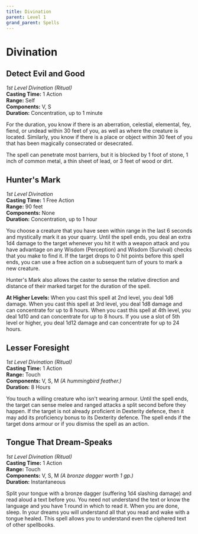 ```yaml
---
title: Divination
parent: Level 1
grand_parent: Spells
---
```


# Divination

## Detect Evil and Good
*1st Level Divination (Ritual)*<br>
**Casting Time:** 1 Action<br>
**Range:** Self<br>
**Components:** V, S<br>
**Duration:** Concentration, up to 1 minute

For the duration, you know if there is an aberration, celestial, elemental, fey, fiend, or undead within 30 feet of you, as well as where the creature is located. Similarly, you know if there is a place or object within 30 feet of you that has been magically consecrated or desecrated.

The spell can penetrate most barriers, but it is blocked by 1 foot of stone, 1 inch of common metal, a thin sheet of lead, or 3 feet of wood or dirt.

## Hunter's Mark
*1st Level Divination*<br>
**Casting Time:** 1 Free Action<br>
**Range:** 90 feet<br>
**Components:** None<br>
**Duration:** Concentration, up to 1 hour

You choose a creature that you have seen within range in the last 6 seconds and mystically mark it as your quarry. Until the spell ends, you deal an extra 1d4 damage to the target whenever you hit it with a weapon attack and you have advantage on any Wisdom (Perception) and Wisdom (Survival) checks that you make to find it. If the target drops to 0 hit points before this spell ends, you can use a free action on a subsequent turn of yours to mark a new creature.

Hunter's Mark also allows the caster to sense the relative direction and distance of their marked target for the duration of the spell.

**At Higher Levels:** When you cast this spell at 2nd level, you deal 1d6 damage. When you cast this spell at 3rd level, you deal 1d8 damage and can concentrate for up to 8 hours. When you cast this spell at 4th level, you deal 1d10 and can concentrate for up to 8 hours. If you use a slot of 5th level or higher, you deal 1d12 damage and can concentrate for up to 24 hours.

## Lesser Foresight
*1st Level Divination (Ritual)*<br>
**Casting Time:** 1 Action<br>
**Range:** Touch<br>
**Components:** V, S, M *(A hummingbird feather.)*<br>
**Duration:** 8 Hours

You touch a willing creature who isn't wearing armour. Until the spell ends, the target can sense melee and ranged attacks a split second before they happen. If the target is not already proficient in Dexterity defence, then it may add its proficiency bonus to its Dexterity defence. The spell ends if the target dons armour or if you dismiss the spell as an action.

## Tongue That Dream-Speaks
*1st Level Divination (Ritual)*<br>
**Casting Time:** 1 Action<br>
**Range:** Touch<br>
**Components:** V, S, M *(A bronze dagger worth 1 gp.)*<br>
**Duration:** Instantaneous

Split your tongue with a bronze dagger (suffering 1d4 slashing damage) and read aloud a text before you. You need not understand the text or know the language and you have 1 round in which to read it. When you are done, sleep. In your dreams you will understand all that you read and wake with a tongue healed. This spell allows you to understand even the ciphered text of other spellbooks.
